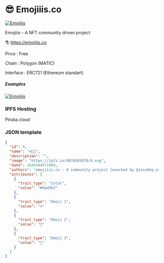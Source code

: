 # 😎 Emojiiis.co

[![Emojiiis](https://i.imgur.com/yQUSVK9.png)](https://emojiiis.co)

Emojiiis - A NFT community driven project

🌎 https://emojiiis.co

Price : Free

Chain : Polygon (MATIC)

Interface : ERC721 (Ethereum standart)



##### Examples 

[![Emojiiis](https://i.imgur.com/NUIYJ7R.png)](https://emojiiis.co)


### IPFS Hosting

Pinata.cloud

### JSON template 


```json
{
  "id": 4,
  "name": "⚗️🐊🐗",
  "description": "",
  "image": "https://ipfs.io/9876545678/4.svg",
  "date": 1645444971909,
  "authors": "emojiiis.co - A community project launched by @jocodey.eth",
  "attributes": [
    {
      "trait_type": "Color",
      "value": "#dad3b3"
    },
    {
      "trait_type": "Emoji 1",
      "value": "⚗️"
    },
    {
      "trait_type": "Emoji 2",
      "value": "🐊"
    },
    {
      "trait_type": "Emoji 3",
      "value": "🐗"
    }
  ]
}
```

